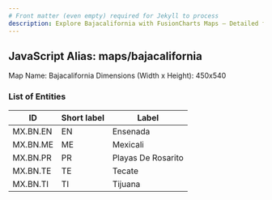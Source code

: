 ```yaml
---
# Front matter (even empty) required for Jekyll to process
description: Explore Bajacalifornia with FusionCharts Maps – Detailed features for seamless integration. Try now & enhance your data visualization today! 
---
```


## JavaScript Alias: maps/bajacalifornia

Map Name: Bajacalifornia
Dimensions (Width x Height): 450x540





### List of Entities

ID | Short label | Label
---|---|---|
MX.BN.EN|EN|Ensenada
MX.BN.ME|ME|Mexicali
MX.BN.PR|PR|Playas De Rosarito
MX.BN.TE|TE|Tecate
MX.BN.TI|TI|Tijuana


